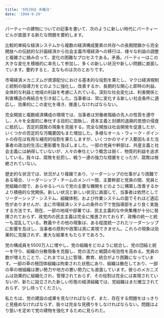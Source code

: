 ```yaml
---
title: '9月29日 木曜日'
date: '1994-9-29'
---
```


パーティーの建物についての記事を書いて、次のように新しい時代にパーティービルが直面する新たな問題を要約します。

比較的単純な経済システムから複数の経済構成要素の共存への長期閉鎖から完全開放への伝統的な計画経済から社会主義市場経済への移行は、様々な利益の調整と複雑さに絡み合って、変化の困難なプロセスである。矛盾。パーティーはこの大きな変化を積極的に率先して参加し、多くの新しい状況や新しい問題に直面しています。要約すると、主なものは次のとおりです。

市場経済メカニズムが資源配分における基本的な役割を果たし、マクロ経済規制と統制の指導力をどのように強化し、改善するか、長期的な関心と即時の利益、全体的な利益と地域の利益を考慮に入れている。深刻な社会変化は、利害関係と利害構造の再結合を引き起こした。当事者は、常に変化する新しい社会条件に適応し、効果的にこの変化を導き、推進しなければならない。

完全開放と複数経済構成の環境では、当事者は労働者階級の先人の性質を遵守し、人々を全面的に奉仕する目的に固執し、資本主義と封建的退廃的思想の侵食に抵抗し、否定的腐敗の現象を克服する。完全な開放は社会開発を促進したが、いくつかの否定的な汚職要因もまた増加した。多様なオール・ウィーク・ポイントの存在は有用な補完的役割を果たしますが、いくつかのマイナス要因もまた当事者の政治的生活に悪影響を及ぼしました。一部の党員や幹部は、共産主義と社会主義には納得していないが、人々の奉仕という概念は弱く、物質的利益を追求している。我々は、腐敗を処罰し、戦う一連の強力な措置をとったが、腐敗は根絶されていない。

歴史的な状況では、状況がより複雑であり、リーダーシップの仕事がより困難である場合、リーダーシップ・チームのメンバー間、主要幹部と党員の間、党員と党組織の間で、あらゆるレベルで党の主要な機関をどのように構築し改善するかより積極的な党関係。新しい状況と新しい状況に直面して、当事者は依然としてリーダーシップ・システム、組織体制、および作業システムの面でそれほど適応性がありませんが、主に市場経済システムの条件の下で党指導部をより良く実施する方法です。現在、一部の地域や部署では、民主主義的な中央集権が十分に発揮されておらず、政党内の民主主義は完全に推進されておらず、政権の統一と統一も混乱している。教義やその他の現象は、ある程度統一されたリーダーシップに影響を及ぼし、当事者の原則や政策は真に実現できません。これらの現象は効果的に克服されず、重大な結果をもたらすであろう。

党の構成員を5500万人に増やし、党の組織をどのように統合し、党の団結と統一を守り、組織の分散現象を克服し、党の活力と戦闘の有効性を高める。党員の数が増えたことで、これまで以上に管理、教育、統合がより困難になっています。一部の草の根団体組織は拘束された状態にあり、組織は散在しており、一部の草の根組織は悪い勢力や地方の悪い勢力にも直面しています。彼らのメカニズムは効果的に組織化され、管理されておらず、その役割は完全には実現されていないが、新たに設立された新しい形態の経済組織では、党組織はまだ確立されておらず、少し待ってください。

私たちは、党の建設の成果を見なければならず、また、存在する問題をはっきりと見極めなければならず、我々は完全な見積りをしなければならない。問題はより狙いを定めて党の建物を強化するために見られた。

